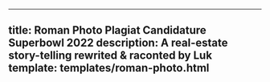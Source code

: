 ----
title: Roman Photo Plagiat Candidature Superbowl 2022
description: A real-estate story-telling rewrited & raconted by Luk
template: templates/roman-photo.html
----
